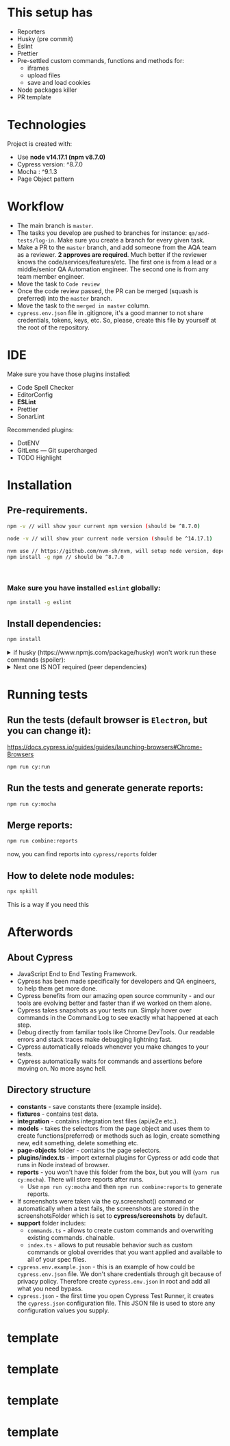 # This setup has

- Reporters
- Husky (pre commit)
- Eslint
- Prettier
- Pre-settled custom commands, functions and methods for:
  - iframes
  - upload files
  - save and load cookies
- Node packages killer
- PR template

# Technologies

Project is created with:

- Use **node v14.17.1 (npm v8.7.0)**
- Cypress version: ^8.7.0
- Mocha : ^9.1.3
- Page Object pattern

# Workflow

- The main branch is `master`.
- The tasks you develop are pushed to branches for instance: `qa/add-tests/log-in`. Make sure you create a branch for every given task.
- Make a PR to the `master` branch, and add someone from the AQA team as a reviewer. **2 approves are required**. Much better if the reviewer knows the code/services/features/etc. The first one is from a lead or a middle/senior QA Automation engineer. The second one is from any team member engineer.
- Move the task to `Code review`
- Once the code review passed, the PR can be merged (squash is preferred) into the `master` branch.
- Move the task to the `merged in master` column.
- `cypress.env.json` file in .gitignore, it's a good manner to not share credentials, tokens, keys, etc. So, please, create this file by yourself at the root of the repository.

# IDE

Make sure you have those plugins installed:

- Code Spell Checker
- EditorConfig
- **ESLint**
- Prettier
- SonarLint

Recommended plugins:

- DotENV
- GitLens — Git supercharged
- TODO Highlight

# Installation

## Pre-requirements.

```bash
npm -v // will show your current npm version (should be ^8.7.0)
```

```bash
node -v // will show your current node version (should be ^14.17.1)
```

```bash
nvm use // https://github.com/nvm-sh/nvm, will setup node version, depends on .nvmrc file
npm install -g npm // should be ^8.7.0
```

<br>

### Make sure you have installed `eslint` globally:

```bash
npm install -g eslint
```

## Install dependencies:

```bash
npm install
```

<details>
  <summary>if husky (https://www.npmjs.com/package/husky) won't work run these commands (spoiler):</summary>

```
npm install -D husky lint-staged
npx mrm@2 lint-staged
```

</details>

<details>
  <summary>Next one IS NOT required (peer dependencies)</summary>

```bash
npm install -g npm-install-peers // This package helps you to install peer dependencies
```

```bash
npm-install-peers // This command will install all peer dependencies
```

</details>

# Running tests

## Run the tests (default browser is `Electron`, but you can change it):

https://docs.cypress.io/guides/guides/launching-browsers#Chrome-Browsers

```bash
npm run cy:run
```

## Run the tests and generate generate reports:

```bash
npm run cy:mocha
```

## Merge reports:

```bash
npm run combine:reports
```

now, you can find reports into `cypress/reports` folder

## How to delete node modules:

```bash
npx npkill
```

This is a way if you need this

# Afterwords

## About Cypress

- JavaScript End to End Testing Framework.
- Cypress has been made specifically for developers and QA engineers, to help them get more done.
- Cypress benefits from our amazing open source community - and our tools are evolving better and faster than if we worked on them alone.
- Cypress takes snapshots as your tests run. Simply hover over commands in the Command Log to see exactly what happened at each step.
- Debug directly from familiar tools like Chrome DevTools. Our readable errors and stack traces make debugging lightning fast.
- Cypress automatically reloads whenever you make changes to your tests.
- Cypress automatically waits for commands and assertions before moving on. No more async hell.

## Directory structure

- **constants** - save constants there (example inside).
- **fixtures** - contains test data.
- **integration** - contains integration test files (api/e2e etc.).
- **models** - takes the selectors from the page object and uses them to create functions(preferred) or methods such as login, create something new, edit something, delete something etc.
- **page-objects** folder - contains the page selectors.
- **plugins/index.ts** - import external plugins for Cypress or add code that runs in Node instead of browser.
- **reports** - you won't have this folder from the box, but you will (`yarn run cy:mocha`). There will store reports after runs.
  - Use `npm run cy:mocha` and then `npm run combine:reports` to generate reports.
- If screenshots were taken via the cy.screenshot() command or automatically when a test fails, the screenshots are stored in the screenshotsFolder which is set to **cypress/screenshots** by default.
- **support** folder includes:
  - `commands.ts` - allows to create custom commands and overwriting existing commands.
    chainable.
  - `index.ts` - allows to put reusable behavior such as custom commands or global overrides that you want applied and available to all of your spec files.
- `cypress.env.example.json` - this is an example of how could be `cypress.env.json` file. We don't share credentials through git because of privacy policy. Therefore create `cypress.env.json` in root and add all what you need bypass.
- `cypress.json` - the first time you open Cypress Test Runner, it creates the `cypress.json` configuration file. This JSON file is used to store any configuration values you supply.
# template
# template
# template
# template
